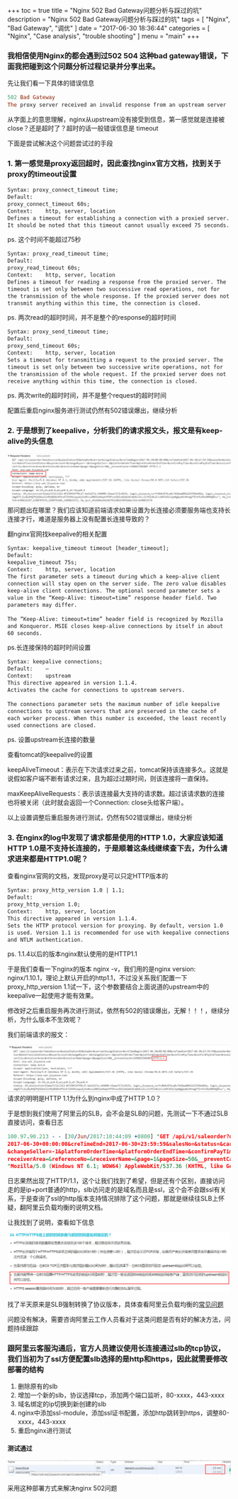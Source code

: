 +++
toc = true
title = "Nginx 502 Bad Gateway问题分析与踩过的坑"
description = "Nginx 502 Bad Gateway问题分析与踩过的坑"
tags = [
    "Nginx",
    "Bad Gateway",
	"调优"
]
date = "2017-06-30 18:36:44"
categories = [
    "Nginx",
	"Case analysis",
	"trouble shooting"
]
menu = "main"
+++

### 我相信使用Nginx的都会遇到过502 504 这种bad gateway错误，下面我把碰到这个问题分析过程记录并分享出来。

先让我们看一下具体的错误信息
``` prolog
502 Bad Gateway
The proxy server received an invalid response from an upstream server
```
从字面上的意思理解，nginx从upstream没有接受到信息，第一感觉就是连接被close？还是超时了？超时的话一般错误信息是 timeout

下面是尝试解决这个问题尝试过的手段
### 1. 第一感觉是proxy返回超时，因此查找nginx官方文档，找到关于proxy的timeout设置
``` nginx
Syntax:	proxy_connect_timeout time;
Default:	
proxy_connect_timeout 60s;
Context:	http, server, location
Defines a timeout for establishing a connection with a proxied server. It should be noted that this timeout cannot usually exceed 75 seconds.
```
ps. 这个时间不能超过75秒
``` nginx
Syntax:	proxy_read_timeout time;
Default:	
proxy_read_timeout 60s;
Context:	http, server, location
Defines a timeout for reading a response from the proxied server. The timeout is set only between two successive read operations, not for the transmission of the whole response. If the proxied server does not transmit anything within this time, the connection is closed.
```
ps. 两次read的超时时间，并不是整个的response的超时时间
``` nginx
Syntax:	proxy_send_timeout time;
Default:	
proxy_send_timeout 60s;
Context:	http, server, location
Sets a timeout for transmitting a request to the proxied server. The timeout is set only between two successive write operations, not for the transmission of the whole request. If the proxied server does not receive anything within this time, the connection is closed.
```

ps. 两次write的超时时间，并不是整个request的超时时间

配置后重启nginx服务进行测试仍然有502错误爆出，继续分析

### 2. 于是想到了keepalive，分析我们的请求报文头，报文是有keep-alive的头信息
![site Architecture](/img/nginx/2.jpg)
那问题出在哪里？我们应该知道前端请求如果设置为长连接必须要服务端也支持长连接才行，难道是服务器上没有配置长连接导致的？

翻nginx官网找keepalive的相关配置
``` nginx
Syntax:	keepalive_timeout timeout [header_timeout];
Default:	
keepalive_timeout 75s;
Context:	http, server, location
The first parameter sets a timeout during which a keep-alive client connection will stay open on the server side. The zero value disables keep-alive client connections. The optional second parameter sets a value in the “Keep-Alive: timeout=time” response header field. Two parameters may differ.

The “Keep-Alive: timeout=time” header field is recognized by Mozilla and Konqueror. MSIE closes keep-alive connections by itself in about 60 seconds.
```
ps.长连接保持的超时时间设置
``` nginx
Syntax:	keepalive connections;
Default:	—
Context:	upstream
This directive appeared in version 1.1.4.
Activates the cache for connections to upstream servers.

The connections parameter sets the maximum number of idle keepalive connections to upstream servers that are preserved in the cache of each worker process. When this number is exceeded, the least recently used connections are closed.
```
ps. 设置upstream长连接的数量

查看tomcat的keepalive的设置

keepAliveTimeout：表示在下次请求过来之前，tomcat保持该连接多久。这就是说假如客户端不断有请求过来，且为超过过期时间，则该连接将一直保持。

maxKeepAliveRequests：表示该连接最大支持的请求数。超过该请求数的连接也将被关闭（此时就会返回一个Connection: close头给客户端）。

以上设置调整后重启服务进行测试，仍然有502错误爆出，继续分析

### 3. 在nginx的log中发现了请求都是使用的HTTP 1.0，大家应该知道HTTP 1.0是不支持长连接的，于是顺着这条线继续查下去，为什么请求进来都是HTTP1.0呢？
查看nginx官网的文档，发现proxy是可以只定HTTP版本的
``` nginx
Syntax:	proxy_http_version 1.0 | 1.1;
Default:	
proxy_http_version 1.0;
Context:	http, server, location
This directive appeared in version 1.1.4.
Sets the HTTP protocol version for proxying. By default, version 1.0 is used. Version 1.1 is recommended for use with keepalive connections and NTLM authentication.
```
ps. 1.1.4以后的版本nginx默认使用的是HTTP1.1

于是我们查看一下nginx的版本 nginx -v，我们用的是nginx version: nginx/1.10.1，理论上默认开启的http1.1，不过没关系我们配置一下proxy_http_version 1.1试一下，这个参数要结合上面说道的upstream中的keepalive一起使用才能有效果。

修改好之后重启服务再次进行测试，依然有502的错误爆出，无解！！！，继续分析，为什么版本不生效呢？

我们前端请求的报文：

![site Architecture](/img/nginx/3.jpg)
请求的明明是HTTP 1.1为什么到nginx中成了HTTP 1.0？

于是想到我们使用了阿里云的SLB，会不会是SLB的问题，先测试一下不通过SLB直接访问，查看日志
``` prolog
100.97.90.213 - - [30/Jun/2017:10:44:09 +0800] "GET /api/v1/saleorder?dataSource=&salesStatus=01&shopNo=&carrierAssignStatus=&creTimeBegin=
2017-06-30+00:00:00&creTimeEnd=2017-06-30+23:59:59&salesNo=&status=&carrierStatus=&warehouseStatus=&dataTranslateStatus=&buyerAccount=&changeBuyer=-1
&changeSeller=-1&platformOrderTime=&platformOrderEndTime=&confirmPayTime=&confirmPayEndTime=&receiverMobile=&receiverProvince=&receiverCity=&
receiverArea=&referenceNo=&receiverName=&page=1&pageSize=50&__preventCache=1498790641974 HTTP/1.1" 200 105705 "https://erp-uat.jiuyescm.com/" 
"Mozilla/5.0 (Windows NT 6.1; WOW64) AppleWebKit/537.36 (KHTML, like Gecko) Chrome/50.0.2661.102 Safari/537.36"
```
日志果然出现了HTTP/1.1，这个让我们找到了希望，但是还有个区别，直接访问走的是ip+port普通的http，slb访问走的是域名而且是ssl，这个会不会跟ssl有关系，于是查询了ssl的http版本支持情况排除了这个问题，那就是继续往SLB上怀疑，翻阿里云负载均衡的说明文档。

让我找到了说明，查看如下信息

![site Architecture](/img/nginx/1.jpg)

找了半天原来是SLB强制转换了协议版本，具体查看阿里云负载均衡的[常见问题](https://help.aliyun.com/knowledge_detail/55201.html#httpversion "常见问题")


问题没有解决，需要咨询阿里云工作人员看对于这类问题是否有好的解决方法，问题持续跟踪

### 跟阿里云客服沟通后，官方人员建议使用长连接通过slb的tcp协议，我们当初为了ssl方便配置slb选择的是http和https，因此就需要修改部署的结构
1.  删除原有的slb
2.  增加一个新的slb，协议选择tcp，添加两个端口监听，80-xxxx，443-xxxx
3.  域名绑定的ip切换到新创建的slb
4.  nginx中添加ssl-module，添加ssl证书配置，添加http跳转到https，调整80-xxxx，443-xxxx
5. 重启nginx进行测试
#### 测试通过
![site Architecture](/img/nginx/4.jpg)

采用这种部署方式来解决nginx 502问题